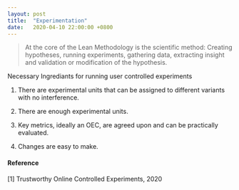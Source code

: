```yaml
---
layout: post
title:  "Experimentation"
date:   2020-04-10 22:00:00 +0800
---
```


>At the core of the Lean Methodology is the scientific method: Creating hypotheses, running experiments, gathering data, extracting insight and validation or modification of the hypothesis.

Necessary Ingrediants for running user controlled experiments

1. There are experimental units that can be assigned to different variants with no interference.

2. There are enough experimental units.

3. Key metrics, ideally an OEC, are agreed upon and can be practically evaluated.

4. Changes are easy to make.

#### Reference

[1] Trustworthy Online Controlled Experiments, 2020